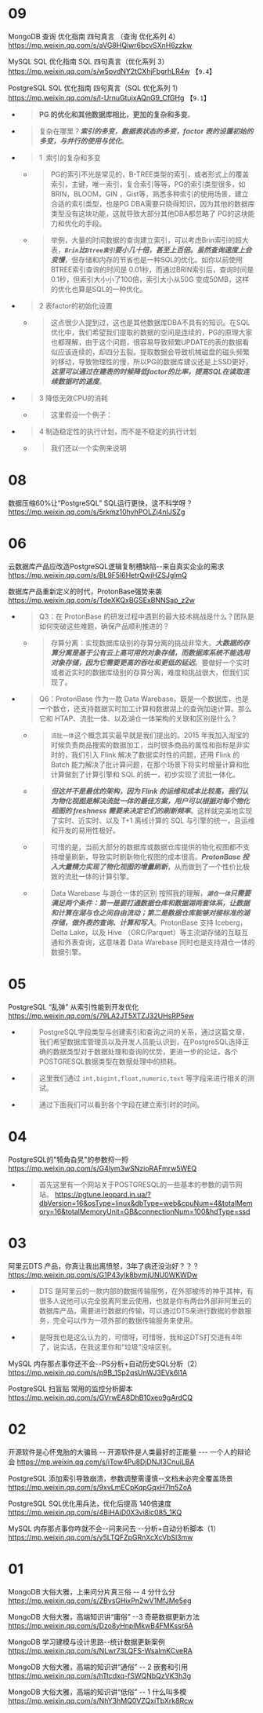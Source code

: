 
# 09

MongoDB 查询 优化指南 四句真言 （查询 优化系列 4） https://mp.weixin.qq.com/s/aVG8HQiwr6bcvSXnH6zzkw

MySQL SQL 优化指南 SQL 四句真言（优化系列 3） https://mp.weixin.qq.com/s/w5pvdNY2tCXhjFbgrhLR4w  【`9.4`】

PostgreSQL SQL 优化指南 四句真言（SQL 优化系列 1） https://mp.weixin.qq.com/s/l-UrnuGtujxAQnG9_CfGHg  【`9.1`】
- > **PG 的优化和其他数据库相比，更加的复杂和多变**。
- > 复杂在哪里？***索引的多变，数据表状态的多变，factor 表的设置初始的多变，与并行的使用与优化***。
- > 1  索引的复杂和多变
  * > PG的索引不光是常见的，B-TREE类型的索引，或者形式上的覆盖索引，主键，唯一索引，复合索引等等，PG的索引类型很多，如BRIN，BLOOM，GIN ，Gist等，熟悉多种索引的使用场景，建立合适的索引类型，也是PG DBA需要只晓得知识，因为其他的数据库类型没有这块功能，这就导致大部分其他DBA都忽略了 PG的这块能力和优化的手段。
  * > 举例，大量的时间数据的查询建立索引，可以考虑Brin索引的超大表，***`Brin`比`Btree索引`要小几十倍，甚至上百倍。虽然查询速度上会变慢***，但存储和内存的节省也是一种SQL的优化。如你以前使用 BTREE索引查询的时间是 0.01秒，而通过BRIN索引后，查询时间是0.1秒，但索引大小小了100倍，索引大小从50G 变成50MB，这样的优化也算是SQL的一种优化。
- > 2 表factor的初始化设置
  * > 这点很少人提到过，这也是其他数据库DBA不具有的知识。在SQL优化中，我们希望我们提取的数据的空间是连续的，PG的原理大家也都理解，由于这个问题，很容易导致频繁UPDATE的表的数据看似应该连续的，却四分五裂。提取数据会导致机械磁盘的磁头频繁的移动，导致物理性的慢，所以PG的数据库建议还是上SSD更好，***这里可以通过在建表的时候降低factor的比率，提高SQL在读取连续数据时的速度***。
- > 3 降低无效CPU的消耗
  * > 这里假设一个例子：
- > 4 制造稳定性的执行计划，而不是不稳定的执行计划
  * > 我们还以一个实例来说明

# 08

数据压缩60%让“PostgreSQL” SQL运行更快，这不科学呀？ https://mp.weixin.qq.com/s/5rkmz10hyhPOLZj4nIJSZg

# 06

云数据库产品应改造PostgreSQL逻辑复制槽缺陷--来自真实企业的需求 https://mp.weixin.qq.com/s/BL9F5l6HetrQwjHZSJglmQ

数据库产品重新定义的时代，ProtonBase强势来袭 https://mp.weixin.qq.com/s/TdeXKQxBGSExBNNSap_z2w
- > Q3：在 ProtonBase 的研发过程中遇到的最⼤技术挑战是什么？团队是如何突破这些难题，确保产品顺利推进的？
  * > 存算分离：实现数据库级别的存算分离的挑战非常大。***大数据的存算分离是基于公有云上高可用的对象存储，而数据库系统不能选用对象存储，因为它需要更高的吞吐和更低的延迟***。要做好一个实时或者近实时的数据库级别的存算分离，难度和挑战很大，但我们实现了。
- > Q6：ProtonBase 作为⼀款 Data Warebase，既是⼀个数据库，也是⼀个数仓，还⽀持数据实时加⼯计算和数据湖上的查询加速计算。那么它和 HTAP、流批⼀体、以及湖仓⼀体架构的关联和区别是什么？
  * > `流批一体`这个概念其实最早就是我们提出的。2015 年我加入淘宝的时候负责商品搜索的数据加工，当时很多商品的属性和指标是非实时的，我们引入 Flink 解决了数据实时性的问题，还用 Flink 的 Batch 能力解决了批计算问题，在那个场景下将实时增量计算和批计算做到了计算引擎和 SQL 的统一，初步实现了流批一体化。
  * > ***但这并不是最优的架构，因为 Flink 的运维和成本比较高，我们认为物化视图是解决流批一体的最佳方案，用户可以根据对每个物化视图的 freshness 需要来决定它们的刷新频率***。这样就完美地实现了实时、近实时、以及 T+1 离线计算的 SQL 与引擎的统一，且运维和开发的易用性极好。
  * > 可惜的是，当前大部分的数据库或数据仓库提供的物化视图都不支持增量刷新，导致实时刷新物化视图的成本很高。***ProtonBase 投入大量精力实现了物化视图的增量刷新***，从而做到了一个性价比极致的流批一体的计算引擎。
  * > Data Warebase 与湖仓一体的区别 按照我的理解，***`湖仓一体`只需要满足两个条件：第一是要打通数据仓库和数据湖两套体系，让数据和计算在湖与仓之间自由流动；第二是数据仓库能够对接标准的湖存储，做外表的查询、计算和写入***。ProtonBase 支持 Iceberg，Delta Lake，以及 Hive （ORC/Parquet）等主流湖存储的互联互通和外表查询，这意味着 Data Warebase 同时也是支持湖仓一体的数据引擎。

# 05

PostgreSQL “乱弹” 从索引性能到开发优化 https://mp.weixin.qq.com/s/79LA2JT5XTZJ32UHsRP5ew
- > PostgreSQL字段类型与创建索引和查询之间的关系，通过这篇文章，我们希望数据库管理员以及开发人员能认识到，在PostgreSQL选择正确的数据类型对于数据处理和查询的优势，更进一步的论证，各个POSTGRESQL数据类型在数据处理中的损耗。
- > 这里我们通过 `int,bigint,float,numeric,text` 等字段来进行相关的测试。
- > 通过下面我们可以看到各个字段在建立索引时的时间。

# 04

PostgreSQL的"犄角旮旯"的参数捋一捋 https://mp.weixin.qq.com/s/G4lym3wSNzioRAFmrw5WEQ
- > 首先这里有一个网站关于POSTGRESQL的一些基本的参数的调节网站。 https://pgtune.leopard.in.ua/?dbVersion=16&osType=linux&dbType=web&cpuNum=4&totalMemory=16&totalMemoryUnit=GB&connectionNum=100&hdType=ssd

# 03

阿里云DTS 产品，你真让我出离愤怒，3年了病还没治好？？？ https://mp.weixin.qq.com/s/G1P43ylk8bvmjUNU0WKWDw
- > DTS 是阿里云的一款内部的数据传输服务，在外部被传的神乎其神，有很多人说他可以完全脱离阿里云使用，也就是你有两台外部非阿里云的数据库产品，需要进行数据的传输，可以通过DTS来进行数据的参数服务，完全可以作为一项外部的数据传输服务来使用。
- > 是呀我也是这么认为的，可惜呀，可惜呀，我和这DTS打交道有4年了，说实话，在我这里你和“垃圾”没啥区别。

MySQL 内存那点事你还不会--PS分析+自动历史SQL分析（2） https://mp.weixin.qq.com/s/p9B_1Sp2qsUnWJ3EVk6l1A

PostgreSQL 扫盲贴 常用的监控分析脚本 https://mp.weixin.qq.com/s/GVrwEA8DhB10xeo9gArdCQ

# 02

开源软件是心怀鬼胎的大骗局 -- 开源软件是人类最好的正能量 --- 一个人的辩论会 https://mp.weixin.qq.com/s/iTow4Pu8DjDNJl3CnuiLBA

PostgreSQL 添加索引导致崩溃，参数调整需谨慎--文档未必完全覆盖场景 https://mp.weixin.qq.com/s/9xvLmECpKqpGqxH7ln5ZoA

PostgreSQL SQL优化用兵法，优化后提高 140倍速度 https://mp.weixin.qq.com/s/4BiHAiD0X3vi8ic085_1KQ

MySQL 内存那点事你咋就不会--问来问去 --分析+自动分析脚本（1） https://mp.weixin.qq.com/s/y5LTQFZpGRnXcXcVbSl3mw

# 01

MongoDB 大俗大雅，上来问分片真三俗 -- 4 分什么分 https://mp.weixin.qq.com/s/ZBvsGHixPn2wV1MfJMe5eg

MongoDB 大俗大雅，高端知识讲“庸俗” --3 奇葩数据更新方法 https://mp.weixin.qq.com/s/Dzo8yHnplMkwB4FMKssr6A

MongoDB 学习建模与设计思路--统计数据更新案例 https://mp.weixin.qq.com/s/NLwr73LQFS-WsalmKCveRA

MongoDB 大俗大雅，高端的知识讲“通俗” -- 2 嵌套和引用 https://mp.weixin.qq.com/s/hTtcdxq-fSWQNbQzVK3h3g

MongoDB 大俗大雅，高端的知识讲“低俗” -- 1 什么叫多模 https://mp.weixin.qq.com/s/NhY3hMQ0VZQxiTbXrk8Rcw
